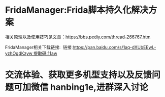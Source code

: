 # FridaManager:Frida脚本持久化解决方案
相关原理以及使用技巧见文章：https://bbs.pediy.com/thread-266767.htm


FridaManager相关下载链接:
 链接:https://pan.baidu.com/s/1aq-dXUbEEwL-yzhOgdKzyw 提取码:11aw


# 交流体验、获取更多机型支持以及反馈问题可加微信 hanbing1e,进群深入讨论


